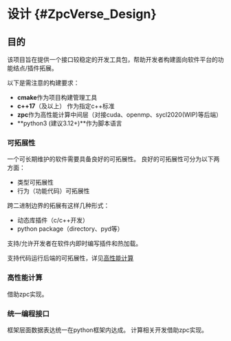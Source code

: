 # 设计 {#ZpcVerse_Design}

## 目的
该项目旨在提供一个接口较稳定的开发工具包，帮助开发者构建面向软件平台的功能结点/插件拓展。

以下是需注意的构建要求：
- **cmake**作为项目构建管理工具
- **c++17**（及以上） 作为指定c++标准
- **zpc**作为高性能计算中间层（对接cuda、openmp、sycl2020(WIP)等后端）
- **python3 (建议3.12+)**作为脚本语言

### 可拓展性
一个可长期维护的软件需要具备良好的可拓展性。
良好的可拓展性可分为以下两方面：

- 类型可拓展性
- 行为（功能代码）可拓展性

跨二进制边界的拓展有这样几种形式：
- 动态库插件（c/c++开发）
- python package（directory、pyd等）

支持/允许开发者在软件内即时编写插件和热加载。

支持代码运行后端的可拓展性，详见[高性能计算](#高性能计算)

### 高性能计算
借助zpc实现。

### 统一编程接口
框架层面数据表达统一在python框架内达成。
计算相关开发借助zpc实现。


